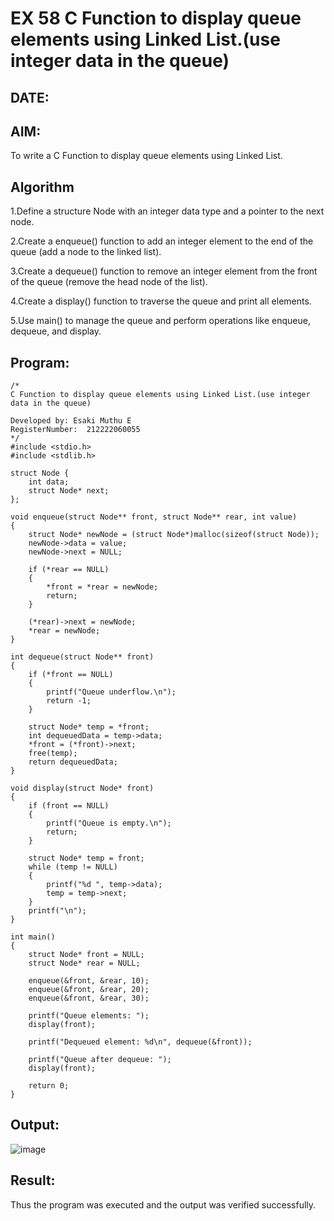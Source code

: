 # EX 58 C Function to display queue elements using Linked List.(use integer data in the queue)
## DATE:
## AIM:
To write a C Function to display queue elements using Linked List.

## Algorithm
1.Define a structure Node with an integer data type and a pointer to the next node.

2.Create a enqueue() function to add an integer element to the end of the queue (add a node to the linked list).

3.Create a dequeue() function to remove an integer element from the front of the queue (remove the head node of the list).

4.Create a display() function to traverse the queue and print all elements.

5.Use main() to manage the queue and perform operations like enqueue, dequeue, and display.   

## Program:
```
/*
C Function to display queue elements using Linked List.(use integer data in the queue)

Developed by: Esaki Muthu E
RegisterNumber:  212222060055
*/
#include <stdio.h>
#include <stdlib.h>

struct Node {
    int data;
    struct Node* next;
};

void enqueue(struct Node** front, struct Node** rear, int value)
{
    struct Node* newNode = (struct Node*)malloc(sizeof(struct Node));
    newNode->data = value;
    newNode->next = NULL;
    
    if (*rear == NULL)
    {
        *front = *rear = newNode;
        return;
    }

    (*rear)->next = newNode;
    *rear = newNode;
}

int dequeue(struct Node** front)
{
    if (*front == NULL)
    {
        printf("Queue underflow.\n");
        return -1;
    }

    struct Node* temp = *front;
    int dequeuedData = temp->data;
    *front = (*front)->next;
    free(temp);
    return dequeuedData;
}

void display(struct Node* front)
{
    if (front == NULL)
    {
        printf("Queue is empty.\n");
        return;
    }

    struct Node* temp = front;
    while (temp != NULL)
    {
        printf("%d ", temp->data);
        temp = temp->next;
    }
    printf("\n");
}

int main()
{
    struct Node* front = NULL;
    struct Node* rear = NULL;

    enqueue(&front, &rear, 10);
    enqueue(&front, &rear, 20);
    enqueue(&front, &rear, 30);
    
    printf("Queue elements: ");
    display(front);

    printf("Dequeued element: %d\n", dequeue(&front));
    
    printf("Queue after dequeue: ");
    display(front);

    return 0;
}
```

## Output:

![image](https://github.com/user-attachments/assets/71615d9f-9d4b-4c77-9efe-6bca543b90e8)

## Result:
Thus the program was executed and the output was verified successfully.
